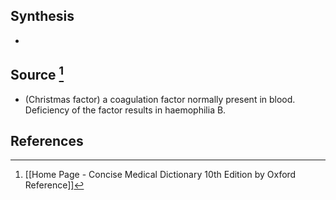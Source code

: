 ## Synthesis
- 
## Source [^1]
- (Christmas factor) a coagulation factor normally present in blood. Deficiency of the factor results in haemophilia B.
## References

[^1]: [[Home Page - Concise Medical Dictionary 10th Edition by Oxford Reference]]
